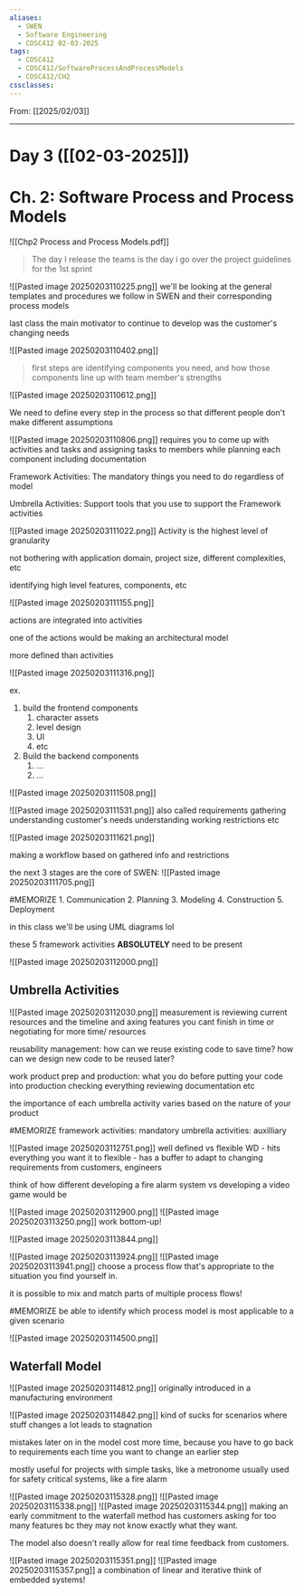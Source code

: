 ```yaml
---
aliases:
  - SWEN
  - Software Engineering
  - COSC412 02-03-2025
tags:
  - COSC412
  - COSC412/SoftwareProcessAndProcessModels
  - COSC412/CH2
cssclasses:
---
```

From: [[2025/02/03]]

------
# Day 3 ([[02-03-2025]]) 

# Ch. 2: Software Process and Process Models

![[Chp2 Process and Process Models.pdf]]
> The day I release the teams is the day i go over the project guidelines for the 1st sprint

![[Pasted image 20250203110225.png]]
 we'll be looking at the general templates and procedures we follow in SWEN and their corresponding process models

last class the main motivator to continue to develop was the customer's changing needs

![[Pasted image 20250203110402.png]]
> first steps are identifying components you need, and how those components line up with team member's strengths

![[Pasted image 20250203110612.png]]

We need to define every step in the process so that different people don't make different assumptions

![[Pasted image 20250203110806.png]]
requires you to come up with activities and tasks and assigning tasks to members while planning each component including documentation

Framework Activities: The mandatory things you need to do regardless of model

Umbrella Activities: Support tools that you use to support the Framework activities

![[Pasted image 20250203111022.png]]
Activity is the highest level of granularity

not bothering with application domain, project size, different complexities, etc

identifying high level features, components, etc

![[Pasted image 20250203111155.png]]

actions are integrated into activities

one of the actions would be making an architectural model

more defined than activities

![[Pasted image 20250203111316.png]]

ex.
1. build the frontend components
	1. character assets
	2. level design
	3. UI
	4. etc
2. Build the backend components
	1. ...
	2. ...

![[Pasted image 20250203111508.png]]

![[Pasted image 20250203111531.png]]
also called requirements gathering
	understanding customer's needs
	understanding working restrictions
	etc

![[Pasted image 20250203111621.png]]

making a workflow based on gathered info and restrictions

the next 3 stages are the core of SWEN:
![[Pasted image 20250203111705.png]]

#MEMORIZE 
	1. Communication
	2. Planning
	3. Modeling
	4. Construction
	5. Deployment

in this class we'll be using UML diagrams lol

these 5 framework activities **ABSOLUTELY** need to be present

![[Pasted image 20250203112000.png]]

## Umbrella Activities

![[Pasted image 20250203112030.png]]
measurement is reviewing current resources and the timeline and axing features you cant finish in time or negotiating for more time/ resources

reusability management:
	how can we reuse existing code to save time?
	how can we design new code to be reused later?

work product prep and production:
	what you do before putting your code into production
	checking everything
	reviewing documentation
	etc

the importance of each umbrella activity varies based on the nature of your product

#MEMORIZE 
	framework activities: mandatory
	umbrella activities: auxilliary

![[Pasted image 20250203112751.png]]
well defined vs flexible
	WD - hits everything you want it to
	flexible - has a buffer to adapt to changing requirements from customers, engineers

think of how different developing a fire alarm system vs developing a video game would be

![[Pasted image 20250203112900.png]]
![[Pasted image 20250203113250.png]]
work bottom-up!

![[Pasted image 20250203113844.png]]

![[Pasted image 20250203113924.png]]
![[Pasted image 20250203113941.png]]
choose a process flow that's appropriate to the situation you find yourself in.

it is possible to mix and match parts of multiple process flows!

#MEMORIZE be able to identify which process model is most applicable to a given scenario

![[Pasted image 20250203114500.png]]

## Waterfall Model

![[Pasted image 20250203114812.png]]
originally introduced in a manufacturing environment

![[Pasted image 20250203114842.png]]
kind of sucks for scenarios where stuff changes a lot
leads to stagnation

mistakes later on in the model cost more time, because you have to go back to requirements each time you want to change an earlier step

mostly useful for projects with simple tasks, like a metronome
	usually used for safety critical systems, like a fire alarm

![[Pasted image 20250203115328.png]]
![[Pasted image 20250203115338.png]]
![[Pasted image 20250203115344.png]]
making an early commitment to the waterfall method has customers asking for too many features bc they may not know exactly what they want.

The model also doesn't really allow for real time feedback from customers.


![[Pasted image 20250203115351.png]]
![[Pasted image 20250203115357.png]]
a combination of linear and iterative
think of embedded systems!